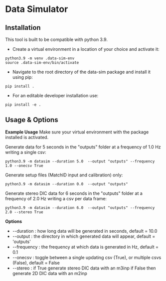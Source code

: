 # Data Simulator

## Installation
This tool is built to be compatible with python 3.9.

- Create a virtual environment in a location of your choice and activate it:
```
python3.9 -m venv .data-sim-env
source .data-sim-env/bin/activate
```

- Navigate to the root directory of the data-sim package and install it using pip:
```
pip install .
```

- For an editable developer installation use:
```
pip install -e .
```

## Usage & Options

**Example Usage**
Make sure your virtual environment with the package installed is activated.

Generate data for 5 seconds in the "outputs" folder at a frequency of 1.0 Hz writing a single csv:
```shell
python3.9 -m datasim --duration 5.0  --output "outputs" --frequency 1.0 --onecsv True
```

Generate setup files (MatchID input and calibration) only:
```shell
python3.9 -m datasim --duration 0.0  --output "outputs"
```

Generate stereo DIC data for 6 seconds in the "outputs" folder at a frequency of 2.0 Hz writing a csv per data frame:
```shell
python3.9 -m datasim --duration 6.0  --output "outputs" --frequency 2.0 --stereo True
```

**Options**
- --duration : how long data will be generated in seconds, default = 10.0
- --output : the directory in which generated data will appear, default = 'outputs'
- --frequency : the frequency at which data is generated in Hz, default = 0.1
- --onecsv : toggle between a single updating csv (True), or multiple csvs (False), default = False
- --stereo : if True generate stereo DIC data with an m3inp if False then generate 2D DIC data with an m2inp
